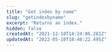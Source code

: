```yaml
---
title: "Get index by name"
slug: "getindexbyname"
excerpt: "Returns an index."
hidden: false
createdAt: "2021-12-10T14:24:06.281Z"
updatedAt: "2022-05-10T18:48:22.495Z"
---
```


